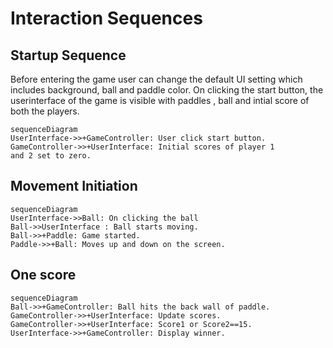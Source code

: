 # Interaction Sequences

## Startup Sequence

Before entering the game user can change the default UI
setting which includes background, ball and paddle color.
On clicking the start button, the userinterface of the game
is visible with paddles , ball and intial score of
both the players.

```mermaid
sequenceDiagram
UserInterface->>+GameController: User click start button.
GameController->>+UserInterface: Initial scores of player 1
and 2 set to zero.
```

## Movement Initiation

```mermaid
sequenceDiagram
UserInterface->>Ball: On clicking the ball
Ball->>UserInterface : Ball starts moving.
Ball->>+Paddle: Game started.
Paddle->>+Ball: Moves up and down on the screen.
```

## One score

```mermaid
sequenceDiagram
Ball->>+GameController: Ball hits the back wall of paddle.
GameController->>+UserInterface: Update scores.
GameController->>+UserInterface: Score1 or Score2==15.
UserInterface->>+GameController: Display winner.
```
